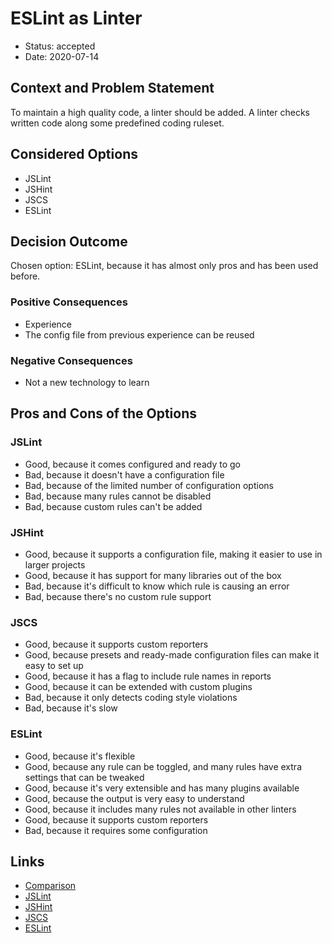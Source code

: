 # ESLint as Linter

* Status: accepted
* Date: 2020-07-14

## Context and Problem Statement

To maintain a high quality code, a linter should be added. A linter checks written code along some predefined coding ruleset.

## Considered Options

* JSLint
* JSHint
* JSCS
* ESLint

## Decision Outcome

Chosen option: ESLint, because it has almost only pros and has been used before.

### Positive Consequences

* Experience
* The config file from previous experience can be reused

### Negative Consequences

* Not a new technology to learn

## Pros and Cons of the Options

### JSLint

* Good, because it comes configured and ready to go
* Bad, because it doesn't have a configuration file
* Bad, because of the limited number of configuration options
* Bad, because many rules cannot be disabled
* Bad, because custom rules can't be added

### JSHint

* Good, because it supports a configuration file, making it easier to use in larger projects
* Good, because it has support for many libraries out of the box
* Bad, because it's difficult to know which rule is causing an error
* Bad, because there's no custom rule support

### JSCS

* Good, because it supports custom reporters
* Good, because presets and ready-made configuration files can make it easy to set up
* Good, because it has a flag to include rule names in reports
* Good, because it can be extended with custom plugins
* Bad, because it only detects coding style violations
* Bad, because it's slow

### ESLint

* Good, because it's flexible
* Good, because any rule can be toggled, and many rules have extra settings that can be tweaked
* Good, because it's very extensible and has many plugins available
* Good, because the output is very easy to understand
* Good, because it includes many rules not available in other linters
* Good, because it supports custom reporters
* Bad, because it requires some configuration

## Links

* [Comparison](https://www.sitepoint.com/comparison-javascript-linting-tools/)
* [JSLint](https://jslint.com/)
* [JSHint](https://jshint.com/)
* [JSCS](https://jscs-dev.github.io/)
* [ESLint](https://eslint.org/)